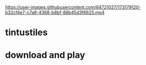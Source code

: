 


https://user-images.githubusercontent.com/84721027/173179120-b32cf4e7-c7a8-4368-b8bf-88b45d3f6625.mp4

# tintustiles
# download and play 

